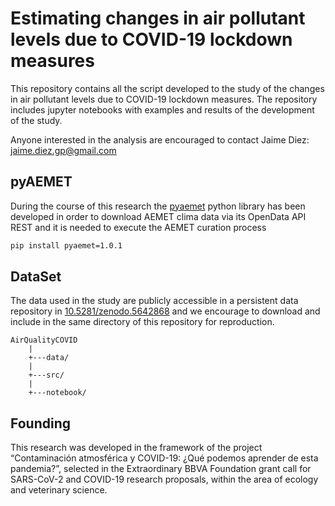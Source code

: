 # Estimating changes in air pollutant levels due to COVID-19 lockdown measures

This repository contains all the script developed to the study of the changes in air pollutant
levels due to COVID-19 lockdown measures. The repository includes jupyter notebooks with examples
and results of the development of the study.

Anyone interested in the analysis are encouraged to contact Jaime Diez: jaime.diez.gp@gmail.com

## pyAEMET

During the course of this research the [pyaemet](https://github.com/Jaimedgp/pyAEMET) python library
has been developed in order to download AEMET clima data via its OpenData API REST and it is needed
to execute the AEMET curation process

```bash
pip install pyaemet=1.0.1
```

## DataSet

The data used in the study are publicly accessible in a persistent data repository in
[10.5281/zenodo.5642868](https://doi.org/10.5281/zenodo.5642868) and we encourage to
download and include in the same directory of this repository for reproduction.

```
AirQualityCOVID
    |
    +---data/
    |
    +---src/
    |
    +---notebook/
```

## Founding

This research was developed in the framework of the project “Contaminación atmosférica y
COVID-19: ¿Qué podemos aprender de esta pandemia?”, selected in the Extraordinary BBVA
Foundation grant call for SARS-CoV-2 and COVID-19 research proposals, within the area of
ecology and veterinary science.
